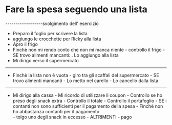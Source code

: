 # Fare la spesa seguendo una lista



------------------svolgimento dell' esercizio


- Preparo il foglio per scrivere la lista
- aggiungo le crocchette per Ricky alla lista
- Apro il frigo
- Finchè non mi rendo conto che non mi manca niente
        - controllo il frigo
         - SE trovo alimenti mancanti:
             .  Lo aggiungo alla lista
- Mi dirigo verso il supermercato
------------------------------------------------------------
- Finchè la lista non è vuota
        - giro tra gli scaffali del supermercato
        - SE trovo alimenti mancanti
           - Lo metto nel carello
           - Lo cancello dalla lista
------------------------------------------------------------
- Mi dirigo alla cassa
            - Mi ricordo di utilizzare il coupon
            - Controllo se ho preso degli snack extra
            - Controllo il totale 
            - Controllo il portafoglio
              - SE i contanti non sono sufficienti per il pagamento della spesa
                 - Finchè non ho abbastanza contanti per il pagamento  
                   - tolgo uno degli snack in eccesso 
              - ALTRIMENTI 
                 - pago
                 




